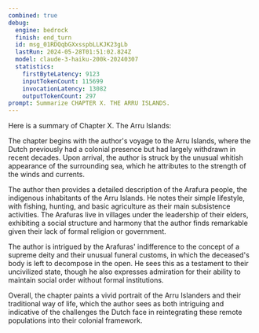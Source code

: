 ```yaml
---
combined: true
debug:
  engine: bedrock
  finish: end_turn
  id: msg_01RDQqbGXxsspbLLKJK23gLb
  lastRun: 2024-05-28T01:51:02.824Z
  model: claude-3-haiku-200k-20240307
  statistics:
    firstByteLatency: 9123
    inputTokenCount: 115699
    invocationLatency: 13082
    outputTokenCount: 297
prompt: Summarize CHAPTER X. THE ARRU ISLANDS.
---
```


Here is a summary of Chapter X. The Arru Islands:

The chapter begins with the author's voyage to the Arru Islands, where the Dutch previously had a colonial presence but had largely withdrawn in recent decades. Upon arrival, the author is struck by the unusual whitish appearance of the surrounding sea, which he attributes to the strength of the winds and currents.

The author then provides a detailed description of the Arafura people, the indigenous inhabitants of the Arru Islands. He notes their simple lifestyle, with fishing, hunting, and basic agriculture as their main subsistence activities. The Arafuras live in villages under the leadership of their elders, exhibiting a social structure and harmony that the author finds remarkable given their lack of formal religion or government.

The author is intrigued by the Arafuras' indifference to the concept of a supreme deity and their unusual funeral customs, in which the deceased's body is left to decompose in the open. He sees this as a testament to their uncivilized state, though he also expresses admiration for their ability to maintain social order without formal institutions.

Overall, the chapter paints a vivid portrait of the Arru Islanders and their traditional way of life, which the author sees as both intriguing and indicative of the challenges the Dutch face in reintegrating these remote populations into their colonial framework.
